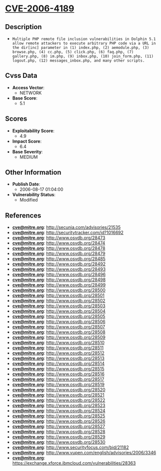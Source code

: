 
# [CVE-2006-4189](http://secunia.com/advisories/21535)

## Description

- `Multiple PHP remote file inclusion vulnerabilities in Dolphin 5.1 allow remote attackers to execute arbitrary PHP code via a URL in the dir[inc] parameter in (1) index.php, (2) aemodule.php, (3) browse.php, (4) cc.php, (5) click.php, (6) faq.php, (7) gallery.php, (8) im.php, (9) inbox.php, (10) join_form.php, (11) logout.php, (12) messages_inbox.php, and many other scripts.`

## Cvss Data

- **Access Vector**:
  - NETWORK
- **Base Score**:
  - 5.1

## Scores

- **Exploitability Score**:
  - 4.9
- **Impact Score**:
  - 6.4
- **Base Severity**:
  - MEDIUM

## Other Information

- **Publish Date**:
  - 2006-08-17 01:04:00
- **Vulnerability Status**:
  - Modified

## References

- **cve@mitre.org**: http://secunia.com/advisories/21535
- **cve@mitre.org**: http://securitytracker.com/id?1016692
- **cve@mitre.org**: http://www.osvdb.org/28473
- **cve@mitre.org**: http://www.osvdb.org/28474
- **cve@mitre.org**: http://www.osvdb.org/28478
- **cve@mitre.org**: http://www.osvdb.org/28479
- **cve@mitre.org**: http://www.osvdb.org/28485
- **cve@mitre.org**: http://www.osvdb.org/28492
- **cve@mitre.org**: http://www.osvdb.org/28493
- **cve@mitre.org**: http://www.osvdb.org/28496
- **cve@mitre.org**: http://www.osvdb.org/28498
- **cve@mitre.org**: http://www.osvdb.org/28499
- **cve@mitre.org**: http://www.osvdb.org/28500
- **cve@mitre.org**: http://www.osvdb.org/28501
- **cve@mitre.org**: http://www.osvdb.org/28502
- **cve@mitre.org**: http://www.osvdb.org/28503
- **cve@mitre.org**: http://www.osvdb.org/28504
- **cve@mitre.org**: http://www.osvdb.org/28505
- **cve@mitre.org**: http://www.osvdb.org/28506
- **cve@mitre.org**: http://www.osvdb.org/28507
- **cve@mitre.org**: http://www.osvdb.org/28508
- **cve@mitre.org**: http://www.osvdb.org/28509
- **cve@mitre.org**: http://www.osvdb.org/28510
- **cve@mitre.org**: http://www.osvdb.org/28511
- **cve@mitre.org**: http://www.osvdb.org/28512
- **cve@mitre.org**: http://www.osvdb.org/28513
- **cve@mitre.org**: http://www.osvdb.org/28514
- **cve@mitre.org**: http://www.osvdb.org/28515
- **cve@mitre.org**: http://www.osvdb.org/28516
- **cve@mitre.org**: http://www.osvdb.org/28517
- **cve@mitre.org**: http://www.osvdb.org/28519
- **cve@mitre.org**: http://www.osvdb.org/28520
- **cve@mitre.org**: http://www.osvdb.org/28521
- **cve@mitre.org**: http://www.osvdb.org/28522
- **cve@mitre.org**: http://www.osvdb.org/28523
- **cve@mitre.org**: http://www.osvdb.org/28524
- **cve@mitre.org**: http://www.osvdb.org/28525
- **cve@mitre.org**: http://www.osvdb.org/28526
- **cve@mitre.org**: http://www.osvdb.org/28527
- **cve@mitre.org**: http://www.osvdb.org/28528
- **cve@mitre.org**: http://www.osvdb.org/28529
- **cve@mitre.org**: http://www.osvdb.org/28530
- **cve@mitre.org**: http://www.securityfocus.com/bid/21182
- **cve@mitre.org**: http://www.vupen.com/english/advisories/2006/3346
- **cve@mitre.org**: https://exchange.xforce.ibmcloud.com/vulnerabilities/28363
